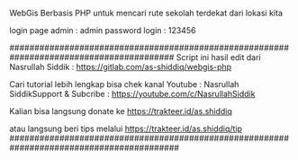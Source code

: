 WebGis Berbasis PHP untuk mencari rute sekolah terdekat dari lokasi kita

login page admin : admin
password login : 123456

#########################################################################################
Script ini hasil edit dari Nasrullah Siddik : https://gitlab.com/as-shiddiq/webgis-php

Cari tutorial lebih lengkap bisa chek kanal Youtube : Nasrullah SiddikSupport & Subcribe : https://youtube.com/c/NasrullahSiddik

Kalian bisa langsung donate ke https://trakteer.id/as.shiddiq

atau langsung beri tips melalui https://trakteer.id/as.shiddiq/tip
##########################################################################################
